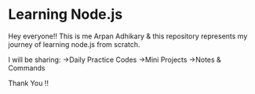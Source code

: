 # Learning Node.js

Hey everyone!! 
This is me Arpan Adhikary & this repository represents my journey of learning node.js from scratch.

I will be sharing:
->Daily Practice Codes
->Mini Projects
->Notes & Commands

Thank You !!